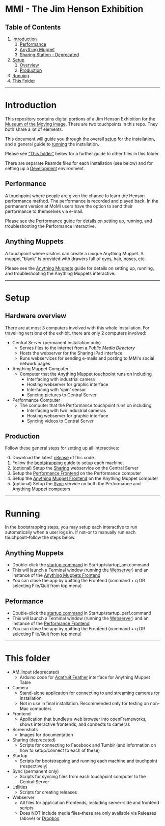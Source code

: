 # MMI - The Jim Henson Exhibition

## Table of Contents

1. [Introduction](#Introduction)
   1. [Performance](#performance)
   2. [Anything Muppet](#anything-muppet)
   3. [Sharing Station - Deprecated](#sharing-station---deprecated)
2. [Setup](#setup)
   1. [Overview](#hardware-overview)
   1. [Production](#production)
3. [Running](#running)
4. [This Folder](#this-folder)

* * *

# Introduction

This repository contains digital portions of a Jim Henson Exhibition for the [Museum of the Moving Image](http://www.movingimage.us/). There are two touchpoints in this repo. They both share a lot of elements.

This document will guide you through the overall [setup](#Setup) for the installation, and a general guide to [running](#running) the installation. 

Please see ["This folder"](#this-folder) below for a further guide to other files in this folder.

There are separate Reamde files for each installation (see below) and for setting up a [Development](Development.md) environment.

## Performance

A touchpoint where people are given the chance to learn the Henson performance method. The performance is recorded and played back. In the permanent version at MoMI users have the option to send their performance to themselves via e-mail. 

Please see the [Performance](Performance.md) guide for details on setting up, running, and troubleshooting the Performance interactive.

## Anything Muppets

A touchpoint where visitors can create a unique Anything Muppet. A muppet "blank" is provided with drawers full of eyes, hair, noses, etc.

Please see the [Anything Muppets](AnythingMuppets.md) guide for details on setting up, running, and troubleshooting the Anything Muppets interactive.

* * *

# Setup

## Hardware overview

There are at most 3 computers involved with this whole installation. For travelling versions of the exhibit, there are only 2 computers involved:

* Central Server (permanent installation only)
  - Serves files to the internet from a _Public Media Directory_
  - Hosts the webserver for the Sharing iPad interface
  - Runs webservices for sending e-mails and posting to MMI&apos;s social network pages
* Anything Muppet Computer
  - Computer that the Anything Muppet touchpoint runs on including
    * Interfacing with industrial camera
    * Hosting webserver for graphic interface
    * Interfacing with 'spin' sensor
    * Syncing pictures to Central Server
* Performance Computer
  - The computer that the Performance touchpoint runs on including
    * Interfacing with two industrial cameras
    * Hosting webserver for graphic interface
    * Syncing videos to Central Server

## Production

Follow these general steps for setting up all interactives:

0. Download the latest [release](https://github.com/wearecollins/MMI_Interactives/releases) of this code.
0. Follow the [bootstrapping](Startup/bootstrap/) guide to setup each machine.
1. (optional) Setup the [Sharing](Sharing/) webservice on the Central Server
2. Setup the [Performance Frontend](Performance.md) on the Performance computer
3. Setup the [Anything Muppet Frontend](AnythingMuppets.md) on the Anything Muppet computer
5. (optional) Setup the [Sync](Sync/) service on both the Performance and Anything Muppet computers

* * *

# Running

In the bootstrapping steps, you may setup each interactive to run automatically when a user logs in. If not–or to manually run each touchpoint–follow the steps below.

## Anything Muppets
* Double-click the [startup command](Startup/startup_am.command) in Startup/startup_am.command
* This will launch a Terminal window (running the [Webserver](Webserver)) and an instance of the [Anything Muppets Frontend](Frontend)
* You can close the app by quitting the Frontend (command + q OR selecting File/Quit from top menu)

## Peformance
* Double-click the [startup command](Startup/startup_perf.command) in Startup/startup_perf.command
* This will launch a Terminal window (running the [Webserver](Webserver)) and an instance of the [Performance Frontend](Frontend)
* You can close the app by quitting the Frontend (command + q OR selecting File/Quit from top menu)

* * * 

# This folder
* AM_Input (deprecated)
  - Arduino code for [Adafruit Feather](https://www.adafruit.com/product/2771) interface for Anything Muppet Table
* Camera
  - Stand-alone application for connecting to and streaming cameras for installation
  - Not in use in final installation. Recommended only for testing on non-Mac computers
* Frontend
  - Application that bundles a web browser into openFrameworks, shows interactive frontends, and connects to cameras 
* Screenshots
  - Images for documentation
* Sharing (deprecated)
  - Scripts for connecting to Facebook and Tumblr (and information on how to setup/connect to each of these)
* Startup
  - Scripts for bootstrapping and running each machine and touchpoint (respectively)
* Sync (permanent only)
  - Scripts for syncing files from each touchpoint computer to the Central Server
* Utilities
  - Scripts for creating releases
* Webserver
  - All files for application Frontends, including server-side and frontend scripts
  - Does NOT include media files–these are only available via Releases (above) or [Dropbox](https://www.dropbox.com/sh/43la3h7bfgfy4du/AAA9zxHBUFdrLhJ2XLEarvERa?dl=0)
